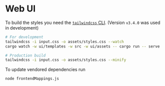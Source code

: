 # Web UI

To build the styles you need the [`tailwindcss` CLI](https://tailwindcss.com/blog/standalone-cli). (Version `v3.4.0` was used in development)

```sh
# For development
tailwindcss -i input.css -o assets/styles.css --watch
cargo watch -w ui/templates -w src -w ui/assets -- cargo run -- serve

# Production build
tailwindcss -i input.css -o assets/styles.css --minify
```

To update vendored dependencies run

```sh
node frontendMappings.js
```
